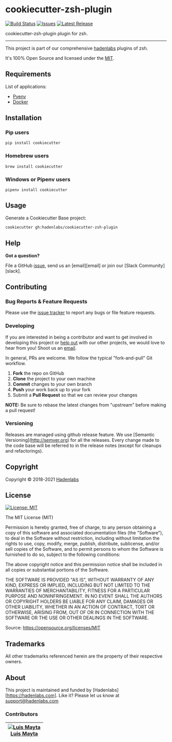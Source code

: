 <!--


  ** DO NOT EDIT THIS FILE
  **
  ** 1) Make all changes to `README.yaml`
  ** 2) Run`make readme` to rebuild this file.
  **
  ** (We maintain HUNDREDS of open source projects. This is how we maintain our sanity.)
  **


  -->

 

# cookiecutter-zsh-plugin
 [![Build Status](https://travis-ci.org/hadenlabs/cookiecutter-zsh-plugin.svg?branch=main)](https://travis-ci.org/hadenlabs/cookiecutter-zsh-plugin) [![Issues](https://img.shields.io/github/issues/hadenlabs/cookiecutter-zsh-plugin.svg)](https://github.com/hadenlabs/cookiecutter-zsh-plugin/issues) [![Latest Release](https://img.shields.io/github/release/hadenlabs/cookiecutter-zsh-plugin.svg)](https://travis-ci.org/hadenlabs/cookiecutter-zsh-plugin/releases)

 cookiecutter-zsh-plugin plugin for zsh. 

---


This project is part of our comprehensive [hadenlabs](https://hadenlabs.com) plugins of zsh.


   It's 100% Open Source and licensed under the [MIT](LICENSE).   







## Requirements


List of applications:

- [Pyenv](https://github.com/pyenv/pyenv)
- [Docker](https://www.docker.com/)



## Installation
### Pip users

```{.sourceCode .bash}
pip install cookiecutter
```
### Homebrew users

```{.sourceCode .bash}
brew install cookiecutter
```
### Windows or Pipenv users

```{.sourceCode .bash}
pipenv install cookiecutter
```




## Usage


Generate a Cookiecutter Base project:

```bash
cookiecutter gh:hadenlabs/cookiecutter-zsh-plugin
```







 

## Help

**Got a question?**

File a GitHub [issue](https://github.com/hadenlabs/cookiecutter-zsh-plugin/issues), send us an [email][email] or join our [Slack Community][slack].

## Contributing

### Bug Reports & Feature Requests

Please use the [issue tracker](https://github.com/hadenlabs/cookiecutter-zsh-plugin/issues) to report any bugs or file feature requests.

### Developing

If you are interested in being a contributor and want to get involved in developing this project or [help out](https://hadenlabs.com)
with our other projects, we would love to hear from you! Shoot us an [email](mailto:support@hadenlabs.com).

In general, PRs are welcome. We follow the typical "fork-and-pull" Git workflow.

1.  **Fork** the repo on GitHub
2.  **Clone** the project to your own machine
3.  **Commit** changes to your own branch
4.  **Push** your work back up to your fork
5.  Submit a **Pull Request** so that we can review your changes

**NOTE:** Be sure to rebase the latest changes from "upstream" before making a pull request!

### Versioning

Releases are managed using github release feature. We use \[Semantic Versioning\](<http://semver.org>) for all the releases. Every change made to the code base will be referred to in the release notes (except for cleanups and refactorings).



## Copyright

Copyright © 2018-2021 [Hadenlabs](https://hadenlabs.com)


 



## License

[![License: MIT](https://img.shields.io/badge/License-MIT-yellow.svg)](https://opensource.org/licenses/MIT)

The MIT License (MIT)

Permission is hereby granted, free of charge, to any person obtaining a copy of this software and associated documentation files (the "Software"), to deal in the Software without restriction, including without limitation the rights to use, copy, modify, merge, publish, distribute, sublicense, and/or sell copies of the Software, and to permit persons to whom the Software is furnished to do so, subject to the following conditions:

The above copyright notice and this permission notice shall be included in all copies or substantial portions of the Software.

THE SOFTWARE IS PROVIDED "AS IS", WITHOUT WARRANTY OF ANY KIND, EXPRESS OR IMPLIED, INCLUDING BUT NOT LIMITED TO THE WARRANTIES OF MERCHANTABILITY, FITNESS FOR A PARTICULAR PURPOSE AND NONINFRINGEMENT. IN NO EVENT SHALL THE AUTHORS OR COPYRIGHT HOLDERS BE LIABLE FOR ANY CLAIM, DAMAGES OR OTHER LIABILITY, WHETHER IN AN ACTION OF CONTRACT, TORT OR OTHERWISE, ARISING FROM, OUT OF OR IN CONNECTION WITH THE SOFTWARE OR THE USE OR OTHER DEALINGS IN THE SOFTWARE.

Source: <https://opensource.org/licenses/MIT> 





## Trademarks

All other trademarks referenced herein are the property of their respective owners.

## About

This project is maintained and funded by [Hadenlabs][https://hadenlabs.com]. Like it? Please let us know at <support@hadenlabs.com>



### Contributors

|  [![Luis Mayta][luismayta_avatar]][luismayta_homepage]<br/>[Luis Mayta][luismayta_homepage] |
|---|

  [luismayta_homepage]: https://github.com/luismayta
  [luismayta_avatar]: https://github.com/luismayta.png?size=150




